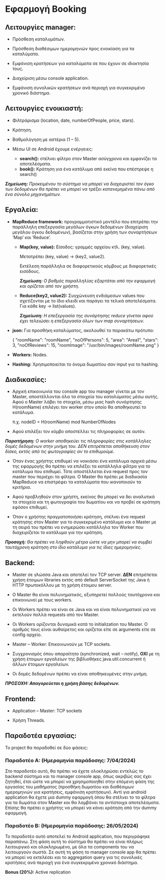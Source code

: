# Εφαρμογή Booking #

## Λειτουργίες manager: ##

-	Πρόσθεση καταλυμάτων.

-	Πρόσθεση διαθέσιμων ημερομηνιών προς ενοικίαση για τα καταλύματα.

-	Εμφάνιση κρατήσεων για καταλύματα σε που έχουν σε ιδιοκτησία τους.

-	Διαχείριση μέσω console application.

-	Εμφάνιση συνολικών κρατήσεων ανά περιοχή για συγκεκριμένο χρονικό διάστημα.

## Λειτουργίες ενοικιαστή: ##

-	Φιλτράρισμα (location, date, numberOfPeople, price, stars).

-	Κράτηση.

-	Βαθμολόγηση με αστέρια (1 – 5).

-	Μέσω UI σε Android έχουμε ενέργειες:
    - **search():** στέλνει φίλτρο στον Master ασύγχρονα και εμφανίζει τα αποτελέσματα.
    - **book():** Κράτηση για ένα κατάλυμα από εκείνα που επέστρεψε η search()

_**Σημείωση:** Προκειμένου το σύστημα να μπορεί να διαχειριστεί τον όγκο των δεδομένων θα πρέπει να μπορεί να τρέξει κατανεμημένα πάνω από ένα σύνολο μηχανημάτων._

## Εργαλεία: ##

-	**MapReduce framework:** προγραμματιστικό μοντέλο που επιτρέπει την παράλληλη επεξεργασία μεγάλων όγκων δεδομένων (διαχείριση μεγάλου όγκου δεδομένων), βασίζεται στην χρήση των συναρτήσεων ‘Map’ και ‘Reduce’.
    - **Map(key, value):** Είσοδος: γραμμές αρχείου κτλ. (key, value).
      
      Μετατρέπει (key, value) -> (key2, value2).
    
      Εκτέλεση παράλληλα σε διαφορετικούς κόμβους με διαφορετικές εισόδους.
    
      _**Σημείωση:** Ο βαθμός παραλληλίας εξαρτάται από την εφαρμογή και ορίζεται από τον χρήστη._
    
    - **Reduce(key2, value2):** Συγχώνευση ενδιάμεσων values που σχετίζονται με το ίδιο κλειδί και παράγει τα τελικά αποτελέσματα. Για κάθε key -> list(values). 
    
      _**Σημείωση:** Η επεξεργασία της συνάρτησης reduce γίνεται αφού έχει τελειώσει η επεξεργασία όλων των map συναρτήσεων._

-	**json:** Για προσθήκη καταλύματος, ακολουθεί το παρακάτω πρότυπο:

    {
      "roomName": "roomName",
      "noOfPersons": 5,
      "area": "Area1",
      "stars": 3,
      "noOfReviews": 15,
      "roomImage": "/usr/bin/images/roomName.png"
    }

-	**Workers:** Nodes.

-	**Hashing:** Χρησιμοποιείται το όνομα δωματίου σαν input για το hashing.

## Διαδικασίες: ##
-	Αρχική επικοινωνία του console app του manager γίνεται με τον Master, αποστέλλονται όλα τα στοιχεία του καταλύματος μέσω αυτής.
Αφού ο Master λάβει τα στοιχεία, μέσω μιας hash συνάρτησης H(roomName) επιλέγει τον worker στον οποίο θα αποθηκευτεί το κατάλυμα. 

    π.χ. nodeID = H(roomName) mod NumberOfNodes

-	Αφού επιλέξει τον κόμβο αποστέλλει τις πληροφορίες σε αυτόν.

_**Παρατήρηση:** O worker αποθηκεύει τις πληροφορίες στις κατάλληλες δομές δεδομένων στην μνήμη του. ΔΕΝ επιτρέπεται αποθήκευση στον δίσκο, εκτός από τις φωτογραφίες αν το επιθυμούμε._

-	Όταν ένας χρήστης επιθυμεί να νοικιάσει ένα κατάλυμα αρχικά μέσω της εφαρμογής θα πρέπει να επιλέξει τα κατάλληλα φίλτρα για το κατάλυμα που επιθυμεί.
  Τότε αποστέλλεται ένα request προς τον master που περιέχει τα φίλτρα. O Master θα πρέπει με διαδικασία MapReduce να επιστρέφει τα καταλύματα που ικανοποιούν τα κριτήρια.

-	Αφού προβληθούν στον χρήστη, εκείνος θα μπορεί να δει αναλυτικά τα στοιχεία και τη φωτογραφία του δωματίου και να προβεί σε κράτηση εφόσον επιθυμεί.

-	Όταν ο χρήστης πραγματοποιήσει κράτηση, στέλνει ένα request κράτησης στον Master για το συγκεκριμένο κατάλυμα και ο Master με τη σειρά του πρέπει να ενημερώσει κατάλληλα τον Worker που διαχειρίζεται το κατάλυμα για την κράτηση.

_**Προσοχή:** Θα πρέπει να ληφθούν μέτρα ώστε να μην μπορεί να συμβεί ταυτόχρονη κράτηση στο ίδιο κατάλυμα για τις ίδιες ημερομηνίες._

## Backend: ##

-	Master σε γλώσσα Java και αποτελεί τον TCP server. **ΔΕΝ** επιτρέπεται χρήση έτοιμων libraries εκτός από default ServerSocket της Java ή HTTP πρωτοκόλλου με τη χρήση έτοιμου server.

-	O Master θα είναι πολυνηματικός, εξυπηρετεί πολλούς ταυτόχρονα και επικοινωνεί με τους workers.

-	Οι Workers πρέπει να είναι σε Java και να είναι πολυνηματικοί για να εκτελούν πολλά requests από τον Master.

-	Οι Workers ορίζονται δυναμικά κατά το initialization του Master. Ο αριθμός τους είναι αυθαίρετος και ορίζεται είτε σε arguments είτε σε config αρχείο.

-	Master – Worker: Επικοινωνούν με TCP sockets.

-	Συγχρονισμός όπου απαραίτητο (synchronized, wait – notify), **ΟΧΙ** με τη χρήση έτοιμων εργαλείων της βιβλιοθήκες java.util.concurrent ή άλλων έτοιμων εργαλείων.

-	Οι δομές δεδομένων πρέπει να είναι αποθηκευμένες στην μνήμη. 

_**ΠΡΟΣΟΧΗ: Απαγορεύεται η χρήση βάσης δεδομένων.**_

## Frontend: ##
-	Application – Master: TCP sockets

-	Χρήση Threads.

## Παραδοτέα εργασίας: ##
Το project θα παραδοθεί σε δύο φάσεις:

### Παραδοτέο Α: (Ημερομηνία παράδοσης: 7/04/2024) ###
Στο παραδοτέο αυτό, θα πρέπει να έχετε ολοκληρώσει εντελώς το backend σύστημα και το manager console app, όπως ακριβώς σας έχει ζητηθεί, έτσι ώστε να μπορεί να
χρησιμοποιηθεί στην επόμενη φάση της εργασίας του μαθήματος (προσθήκη δωματίου και διαθέσιμων ημερομηνιών για κρατήσεις, εμφάνιση κρατήσεων).
Αντί για android application θα έχετε μια dummy εφαρμογή όπου θα στέλνει το τα φίλτρα για τα δωμάτια στον Master και θα λαμβάνει τα αντίστοιχα αποτελέσματα.
Επίσης θα πρέπει ο χρήστης να μπορεί να κάνει κράτηση από την dummy εφαρμογή.

### Παραδοτέο Β: (Ημερομηνία παράδοσης: 26/05/2024) ###
Το παραδοτέο αυτό αποτελεί το Αndroid application, που περιγράφηκε παραπάνω. Στη φάση αυτή το σύστημα θα πρέπει να είναι πλήρως λειτουργικό και ολοκληρωμένο, με όλα τα components του να λειτουργούν σωστά.
Σε αυτή τη φάση το manager console app θα πρέπει να μπορεί να εκτελέσει και το aggregation query για τις συνολικές κρατήσεις ανά περιοχή για ένα συγκεκριμένο χρονικό διάστημα.

**Bonus (20%):** Active replication
